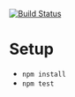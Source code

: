 [![Build Status](https://travis-ci.org/Horsed/projecteuler.svg?branch=master)](https://travis-ci.org/Horsed/projecteuler)

# Setup
* ```npm install```
* ```npm test```
